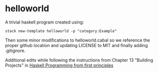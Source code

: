 # helloworld

A trivial haskell program created using:
```
stack new-template helloworld -p "category:Example"
```

Then some minor modifications to helloworld.cabal so we
reference the proper github location and updating
LICENSE to MIT and finally adding .gitignore.

Additional edits while following the instructions from
Chapter 13 "Building Projects" in
[Haskell Programming from first principles](http://haskellbook.com/)
